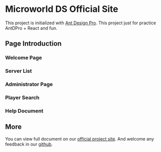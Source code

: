 # Microworld DS Official Site

This project is initialized with [Ant Design Pro](https://pro.ant.design). This project just for practice AntDPro + React and fun.

## Page Introduction

### Welcome Page

### Server List

### Administrator Page

### Player Search

### Help Document

## More

You can view full document on our [official project site](https://github.com/Cxy1ng/AntDesignProProj-webapp). And welcome any feedback in our [github](https://github.com/Cxy1ng/AntDesignProProj-webapp).
